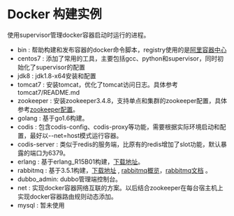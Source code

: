 # Docker 构建实例
使用supervisor管理docker容器启动时运行的进程。

* bin : 帮助构建和发布容器的docker命令脚本，registry使用的是[阿里容器中心](registry.aliyuncs.com)
* centos7 : 添加了常用的工具，主要包括gcc、python和supervisor，同时初始化了supervisor的配置
* jdk8 : jdk1.8-x64安装和配置
* tomcat7 : 安装tomcat，优化了tomcat访问日志。具体参考tomcat7/README.md
* zookeeper : 安装zookeeper3.4.8，支持单点和集群的zookeeper配置，具体参考[zookeeper配置](https://github.com/lp895876294/docker/tree/master/zookeeper)。
* golang : 基于go1.6构建。
* codis : 包含codis-config、codis-proxy等功能，需要根据实际环境启动和配置，最好以--net=host模式运行容器。
* codis-server : 类似于redis的服务端，比原有的redis增加了slot功能，默认暴露的端口为6379。
* erlang : 基于erlang_R15B01构建，[下载地址](https://www.erlang.org/downloads)。
* rabbitmq : 基于3.5.1构建，[下载地址](http://www.rabbitmq.com/releases/rabbitmq-server/) , [rabbitmq概览](http://www.rabbitmq.com/getstarted.html)，[rabbitmq文档](http://www.rabbitmq.com/documentation.html) 。
* dubbo_admin: dubbo管理端控制台。
* net : 实现docker容器网络互联的方案。以后结合zookeeper在每台宿主机上实现docker容器路由规则动态添加。
* mysql : 暂未使用
